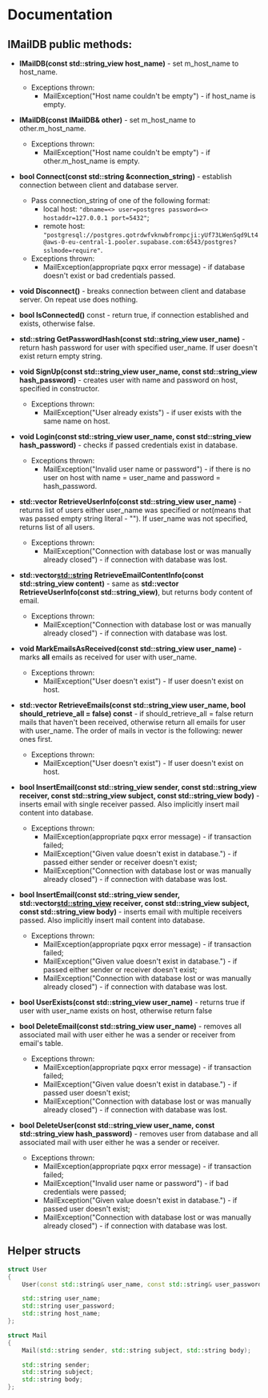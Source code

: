 # Documentation

## IMailDB public methods:

+ **IMailDB(const std::string_view host_name)** - set m_host_name to host_name.
  + Exceptions thrown:
    + MailException("Host name couldn't be empty") - if host_name is empty.
   
+ **IMailDB(const IMailDB& other)** - set m_host_name to other.m_host_name.
  + Exceptions thrown:
    + MailException("Host name couldn't be empty") - if other.m_host_name is empty.

+ **bool Connect(const std::string &connection_string)** - establish connection between client and database server.
  + Pass connection_string of one of the following format:
    + local host: `"dbname=<> user=postgres password=<> hostaddr=127.0.0.1 port=5432"`;
    + remote host: `"postgresql://postgres.qotrdwfvknwbfrompcji:yUf73LWenSqd9Lt4@aws-0-eu-central-1.pooler.supabase.com:6543/postgres?sslmode=require"`.
  + Exceptions thrown:
    + MailException(appropriate pqxx error message) - if database doesn't exist or bad credentials passed.

+ **void Disconnect()** - breaks connection between client and database server. On repeat use does nothing.

+ **bool IsConnected()** const - return true, if connection established and exists, otherwise false. 

+ **std::string GetPasswordHash(const std::string_view user_name)** - return hash password for user with specified user_name. If user doesn't exist return empty string.
  
+ **void SignUp(const std::string_view user_name, const std::string_view hash_password)** - creates user with name and password on host, specified in constructor.
  + Exceptions thrown:
    + MailException("User already exists") - if user exists with the same name on host.
    
+ **void Login(const std::string_view user_name, const std::string_view hash_password)** - checks if passed credentials exist in database.
  + Exceptions thrown:
    + MailException("Invalid user name or password") - if there is no user on host with name = user_name and password = hash_password.

+ **std::vector<User> RetrieveUserInfo(const std::string_view user_name)** - returns list of users either user_name was specified or not(means that was passed empty string literal - ""). If user_name was not specified, returns list of all users.
  + Exceptions thrown:
    + MailException("Connection with database lost or was manually already closed") - if connection with database was lost.

+ **std::vector<std::string> RetrieveEmailContentInfo(const std::string_view content)** - same as **std::vector<User> RetrieveUserInfo(const std::string_view)**, but returns body content of email.
  + Exceptions thrown:
    + MailException("Connection with database lost or was manually already closed") - if connection with database was lost.
   
+ **void MarkEmailsAsReceived(const std::string_view user_name)** - marks **all** emails as received for user with user_name.
  + Exceptions thrown:
    + MailException("User doesn't exist") - If user doesn't exist on host.                            
      
+ **std::vector<Mail> RetrieveEmails(const std::string_view user_name, bool should_retrieve_all = false) const** - if should_retrieve_all = false return mails that haven't been received, otherwise return all emails for user with user_name. The order of mails in vector is the following: newer ones first.
  + Exceptions thrown:
    + MailException("User doesn't exist") - If user doesn't exist on host.
  
+ **bool InsertEmail(const std::string_view sender, const std::string_view receiver,
                            const std::string_view subject, const std::string_view body)** - inserts email with single receiver passed. Also implicitly insert mail content into database.
  + Exceptions thrown:
    + MailException(appropriate pqxx error message) - if transaction failed;
    + MailException("Given value doesn't exist in database.") - if passed either sender or receiver doesn't exist;
    + MailException("Connection with database lost or was manually already closed") - if connection with database was lost.

+ **bool InsertEmail(const std::string_view sender, std::vector<std::string_view> receiver,
                            const std::string_view subject, const std::string_view body)** - inserts email with multiple receivers passed. Also implicitly insert mail content into database.
  + Exceptions thrown:
    + MailException(appropriate pqxx error message) - if transaction failed;
    + MailException("Given value doesn't exist in database.") - if passed either sender or receiver doesn't exist;
    + MailException("Connection with database lost or was manually already closed") - if connection with database was lost.

+ **bool UserExists(const std::string_view user_name)** - returns true if user with user_name exists on host, otherwise return false

+ **bool DeleteEmail(const std::string_view user_name)** - removes all associated mail with user either he was a sender or receiver from email's table.
  + Exceptions thrown:
    + MailException(appropriate pqxx error message) - if transaction failed;
    + MailException("Given value doesn't exist in database.") - if passed user doesn't exist;
    + MailException("Connection with database lost or was manually already closed") - if connection with database was lost.

+ **bool DeleteUser(const std::string_view user_name, const std::string_view hash_password)** - removes user from database and all associated mail with user either he was a sender or receiver.
  + Exceptions thrown:
    + MailException(appropriate pqxx error message) - if transaction failed;
    + MailException("Invalid user name or password") - if bad credentials were passed;
    + MailException("Given value doesn't exist in database.") - if passed user doesn't exist;
    + MailException("Connection with database lost or was manually already closed") - if connection with database was lost.

## Helper structs
```C++
struct User
{
    User(const std::string& user_name, const std::string& user_password, const std::string& host_name);

    std::string user_name;
    std::string user_password;
    std::string host_name;
};

struct Mail
{
    Mail(std::string sender, std::string subject, std::string body);

    std::string sender;
    std::string subject;
    std::string body;
};
```
